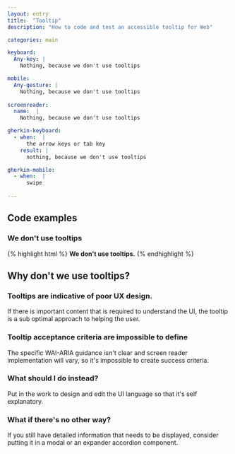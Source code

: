 ```yaml
---
layout: entry
title:  "Tooltip"
description: "How to code and test an accessible tooltip for Web"

categories: main

keyboard:
  Any-key: |
    Nothing, because we don't use tooltips

mobile:
  Any-gesture: |
    Nothing, because we don't use tooltips
    
screenreader:
  name:  |
    Nothing, because we don't use tooltips

gherkin-keyboard: 
  - when:  |
      the arrow keys or tab key
    result: |
      nothing, because we don't use tooltips

gherkin-mobile:
  - when:  |
      swipe
      
---
```


## Code examples

### We don't use tooltips

{% highlight html %}
<nope>
  <strong>We don't use tooltips.</strong>
</nope>
{% endhighlight %}

## Why don't we use tooltips?

### Tooltips are indicative of poor UX design. 

If there is important content that is required to understand the UI, the tooltip is a sub optimal approach to helping the user.

### Tooltip acceptance criteria are impossible to define

The specific WAI-ARIA guidance isn't clear and screen reader implementation will vary, so it's impossible to create success criteria.

### What should I do instead?

Put in the work to design and edit the UI language so that it's self explanatory.

### What if there's no other way?

If you still have detailed information that needs to be displayed, consider putting it in a modal or an expander accordion component.
